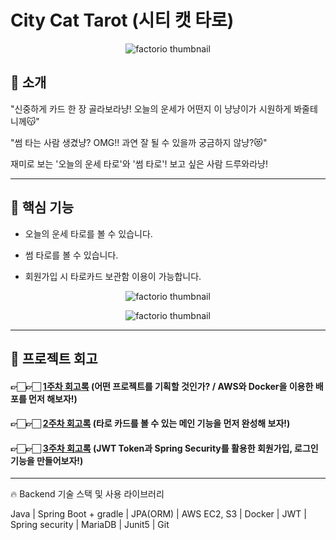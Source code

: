 # City Cat Tarot (시티 캣 타로)

<p align="center">
  <img src="https://user-images.githubusercontent.com/67456294/114232673-35772e00-99b7-11eb-9777-16dab6b8ef1f.png" alt="factorio thumbnail"/>
</p> 

## 🎈 소개 

"신중하게 카드 한 장 골라보라냥! 오늘의 운세가 어떤지 이 냥냥이가 시원하게 봐줄테니께😽"

"썸 타는 사람 생겼냥? OMG!! 과연 잘 될 수 있을까 궁금하지 않냥?😻"

재미로 보는 '오늘의 운세 타로'와 '썸 타로'! 보고 싶은 사람 드루와라냥!

---

## 🎈 핵심 기능

- 오늘의 운세 타로를 볼 수 있습니다.

- 썸 타로를 볼 수 있습니다.

- 회원가입 시 타로카드 보관함 이용이 가능합니다. 

<p align="center">
  <img src="https://user-images.githubusercontent.com/67456294/114234161-5c366400-99b9-11eb-95f0-90b032488f4b.gif" alt="factorio thumbnail"/>
</p> 

<p align="center">
  <img src="https://user-images.githubusercontent.com/67456294/114234235-72442480-99b9-11eb-827e-5d812c601439.gif" alt="factorio thumbnail"/>
</p> 


---

## 🎈 프로젝트 회고

#### 👉🏻👉🏻 [1주차 회고록](https://domean.tistory.com/215) (어떤 프로젝트를 기획할 것인가? / AWS와 Docker을 이용한 배포를 먼저 해보자!)


#### 👉🏻👉🏻 [2주차 회고록](https://domean.tistory.com/217) (타로 카드를 볼 수 있는 메인 기능을 먼저 완성해 보자!) 


#### 👉🏻👉🏻 [3주차 회고록](https://domean.tistory.com/219) (JWT Token과 Spring Security를 활용한 회원가입, 로그인 기능을 만들어보자!)

---

🔥 Backend 기술 스택 및 사용 라이브러리

Java | Spring Boot + gradle | JPA(ORM) | AWS EC2, S3 | Docker | JWT | Spring security | MariaDB | Junit5 | Git 
